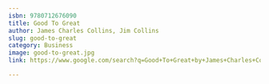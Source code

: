 ```yaml
---
isbn: 9780712676090
title: Good To Great
author: James Charles Collins, Jim Collins
slug: good-to-great
category: Business
image: good-to-great.jpg
link: https://www.google.com/search?q=Good+To+Great+by+James+Charles+Collins%2C+Jim+Collins

---
```

